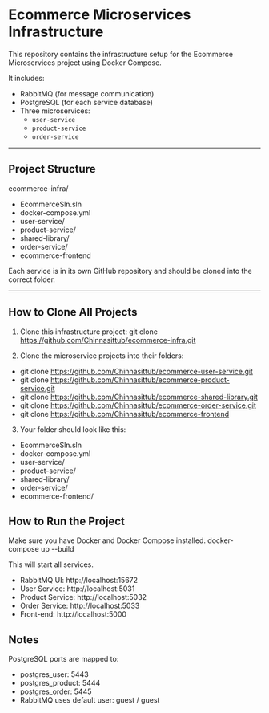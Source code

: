 # Ecommerce Microservices Infrastructure

This repository contains the infrastructure setup for the Ecommerce Microservices project using Docker Compose.

It includes:

- RabbitMQ (for message communication)
- PostgreSQL (for each service database)
- Three microservices:
  - `user-service`
  - `product-service`
  - `order-service`

---

## Project Structure
ecommerce-infra/ 
  - EcommerceSln.sln
  - docker-compose.yml 
  - user-service/ 
  - product-service/ 
  - shared-library/ 
  - order-service/
  - ecommerce-frontend

Each service is in its own GitHub repository and should be cloned into the correct folder.

---

## How to Clone All Projects

1. Clone this infrastructure project:
   git clone https://github.com/Chinnasittub/ecommerce-infra.git

2. Clone the microservice projects into their folders:
  - git clone https://github.com/Chinnasittub/ecommerce-user-service.git 
  - git clone https://github.com/Chinnasittub/ecommerce-product-service.git 
  - git clone https://github.com/Chinnasittub/ecommerce-shared-library.git 
  - git clone https://github.com/Chinnasittub/ecommerce-order-service.git 
  - git clone https://github.com/Chinnasittub/ecommerce-frontend

3. Your folder should look like this:
  - EcommerceSln.sln
  - docker-compose.yml 
  - user-service/ 
  - product-service/ 
  - shared-library/ 
  - order-service/
  - ecommerce-frontend/

## How to Run the Project
Make sure you have Docker and Docker Compose installed.
    docker-compose up --build

This will start all services.
  - RabbitMQ UI: http://localhost:15672
  - User Service: http://localhost:5031
  - Product Service: http://localhost:5032
  - Order Service: http://localhost:5033
  - Front-end: http://localhost:5000

## Notes
PostgreSQL ports are mapped to:
  - postgres_user: 5443
  - postgres_product: 5444
  - postgres_order: 5445
  - RabbitMQ uses default user: guest / guest
